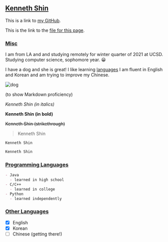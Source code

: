 ## [Kenneth Shin](#kenneth-shin)

This is a link to [my GitHub](https://github.com/kbshin01).

This is the link to the [file for this page](/index.md).

### [Misc](#misc)

I am from LA and and studying remotely for winter quarter of 2021 at UCSD. Studying computer science, sophomore year. :grinning:

I have a dog and she is great! I like learning [languages](#other-languages) I am fluent in English and Korean and am trying to improve my Chinese.

![dog](https://user-images.githubusercontent.com/60720965/103718763-6a20b700-4f7c-11eb-8fd7-6d707341f114.PNG)

(to show Markdown proficiency)

*Kenneth Shin (in italics)*

**Kenneth Shin (in bold)**

~~Kenneth Shin (strikethrough)~~

> Kenneth Shin

`Kenneth Shin`

```markdown
Kenneth Shin
```

### [Programming Languages](#programming-languages)

```markdown
- Java
  - learned in high school
- C/C++
  - learned in college
- Python
  - learned independently
```

### [Other Languages](https://www.duolingo.com/)
- [x] English
- [x] Korean
- [ ] Chinese (getting there!)
